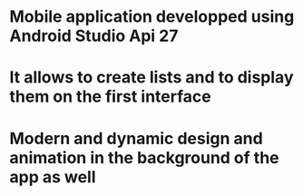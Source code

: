 # Mobile application developped using Android Studio Api 27
# It allows to create lists and to display them on the first interface
# Modern and dynamic design and animation in the background of the app as well
